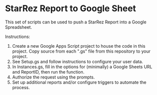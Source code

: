 # StarRez Report to Google Sheet

This set of scripts can be used to push a StarRez Report into a Google Spreadsheet.

Instructions:
1. Create a new Google Apps Script project to house the code in this project. Copy source from each ".gs" file from this repository to your project.
2. See Setup.gs and follow instructions to configure your user data.
3. In Instances.gs, fill in the options for (minimally) a Google Sheets URL and ReportID, then run the function.
4. Authorize the request using the prompts.
5. Set up additional reports and/or configure triggers to automate the process.

